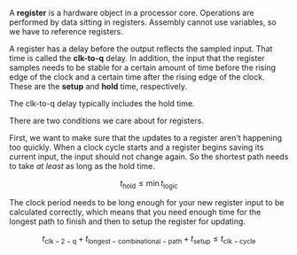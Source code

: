 A **register** is a hardware object in a processor core. Operations are performed by data sitting in registers. Assembly cannot use variables, so we have to reference registers.

A register has a delay before the output reflects the sampled input. That time is called the **clk-to-q** delay. In addition, the input that the register samples needs to be stable for a certain amount of time before the rising edge of the clock and a certain time after the rising edge of the clock. These are the **setup** and **hold** time, respectively.

The clk-to-q delay typically includes the hold time.

There are two conditions we care about for registers.

First, we want to make sure that the updates to a register aren't happening too quickly. When a clock cycle starts and a register begins saving its current input, the input should not change again. So the shortest path needs to take _at least_ as long as the hold time.

$$
t_{\mathsf{hold}} \leq \min t_{\mathsf{logic}}
$$

The clock period needs to be long enough for your new register input to be calculated correctly, which means that you need enough time for the longest path to finish and then to setup the register for updating.

$$
t_{\mathsf{clk-2-q}} + t_{\mathsf{longest-combinational-path}} + t_{\mathsf{setup}} \leq t_{\mathsf{clk-cycle}}
$$